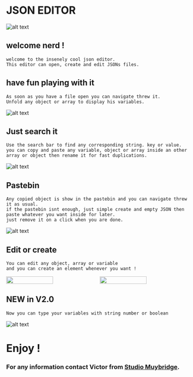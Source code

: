 # JSON EDITOR
![alt text](https://media-exp1.licdn.com/dms/image/C4E1BAQE0MXwqySufVg/company-background_10000/0/1643366964988?e=2147483647&v=beta&t=VlscJXvL5eht_3LymAiFWzsoPVkbwQXxbGyXXTivUNA)

## welcome nerd !
```
welcome to the insenely cool json editor.
This editor can open, create and edit JSONs files. 
```

## have fun playing with it
```
As soon as you have a file open you can navigate threw it.
Unfold any object or array to display his variables.
```
![alt text](https://i.imgur.com/IiVddTs.png)

## Just search it
```
Use the search bar to find any corresponding string. key or value.
you can copy and paste any variable, object or array inside an other array or object then rename it for fast duplications.
```
![alt text](https://i.imgur.com/Cr1iHPp.png)

## Pastebin
```
Any copied object is show in the pastebin and you can navigate threw it as usual. 
if the pastebin isnt enough, just simple create and empty JSON then paste whatever you want inside for later.
just remove it on a click when you are done.
```
![alt text](https://i.imgur.com/Eg4EAZB.png)



## Edit or create
```
You can edit any object, array or variable 
and you can create an element whenever you want !
```
<div style="display: flex">
    <image src="https://i.imgur.com/yXQ39CF.png" style="width: 50%">
    <image src="https://i.imgur.com/0qy4Vlt.png" style="width: 50%">
</div>


## NEW in V2.0
```
Now you can type your variables with string number or boolean
```
![alt text](https://i.imgur.com/OxAYNJV.png)


# Enjoy !

### For any information contact Victor from [Studio Muybridge](https://studiomuybridge.com/contact).

